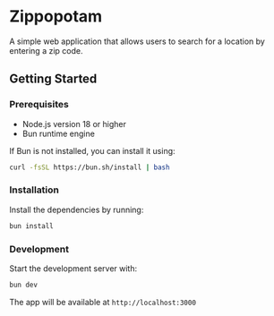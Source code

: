 # Zippopotam

A simple web application that allows users to search for a location by entering a zip code.

## Getting Started

### Prerequisites

- Node.js version 18 or higher
- Bun runtime engine

If Bun is not installed, you can install it using:

```bash
curl -fsSL https://bun.sh/install | bash
```

### Installation

Install the dependencies by running:

```bash
bun install
```

### Development

Start the development server with:

```bash
bun dev
```

The app will be available at `http://localhost:3000`

